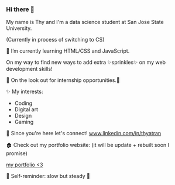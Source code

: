 ### Hi there 👋

My name is Thy and I'm a data science student at San Jose State University.

(Currently in process of switching to CS)

🌱 I’m currently learning HTML/CSS and JavaScript.

 On my way to find new ways to add extra ✨sprinkles✨ on my web development skills!

🦖 On the look out for internship opportunities.🦖

✨ My interests:
* Coding
* Digital art
* Design
* Gaming

💬 Since you're here let's connect! www.linkedin.com/in/thyatran

🏚️ Check out my portfolio website: (it will be update + rebuilt soon I promise)

[my portfolio <3](https://thyatran.github.io/my-portfolio/)

🐢 Self-reminder: slow but steady 🐢
<!--
**thyatran/thyatran** is a ✨ _special_ ✨ repository because its `README.md` (this file) appears on your GitHub profile.

Here are some ideas to get you started:

- 🔭 I’m currently working on ...
- 🌱 I’m currently learning ...
- 👯 I’m looking to collaborate on ...
- 🤔 I’m looking for help with ...
- 💬 Ask me about ...
- 📫 How to reach me: ...
- 😄 Pronouns: ...
- ⚡ Fun fact: ...
-->


